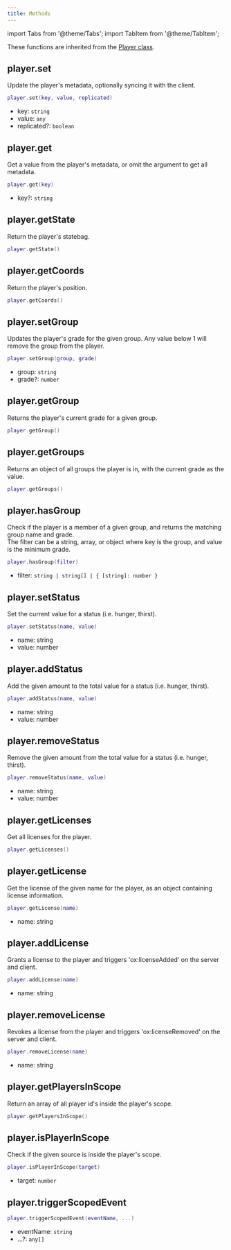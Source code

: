 ```yaml
---
title: Methods
---
```


import Tabs from '@theme/Tabs';
import TabItem from '@theme/TabItem';

These functions are inherited from the [Player class](../Server/).

## player.set

Update the player's metadata, optionally syncing it with the client.

```lua
player.set(key, value, replicated)
```

- key: `string`
- value: `any`
- replicated?: `boolean`

## player.get

Get a value from the player's metadata, or omit the argument to get all metadata.

```lua
player.get(key)
```

- key?: `string`

## player.getState

Return the player's statebag.

```lua
player.getState()
```

## player.getCoords

Return the player's position.

```lua
player.getCoords()
```

## player.setGroup

Updates the player's grade for the given group. Any value below 1 will remove the group from the player.

```lua
player.setGroup(group, grade)
```

- group: `string`
- grade?: `number`

## player.getGroup

Returns the player's current grade for a given group.

```lua
player.getGroup()
```

## player.getGroups

Returns an object of all groups the player is in, with the current grade as the value.

```lua
player.getGroups()
```

## player.hasGroup

Check if the player is a member of a given group, and returns the matching group name and grade.  
The filter can be a string, array, or object where key is the group, and value is the minimum grade.

```lua
player.hasGroup(filter)
```

- filter: `string | string[] | { [string]: number }`

## player.setStatus

Set the current value for a status (i.e. hunger, thirst).

```lua
player.setStatus(name, value)
```

- name: string
- value: number

## player.addStatus

Add the given amount to the total value for a status (i.e. hunger, thirst).

```lua
player.addStatus(name, value)
```

- name: string
- value: number

## player.removeStatus

Remove the given amount from the total value for a status (i.e. hunger, thirst).

```lua
player.removeStatus(name, value)
```

- name: string
- value: number

## player.getLicenses

Get all licenses for the player.

```lua
player.getLicenses()
```

## player.getLicense

Get the license of the given name for the player, as an object containing license information.

```lua
player.getLicense(name)
```

- name: string

## player.addLicense

Grants a license to the player and triggers 'ox:licenseAdded' on the server and client.

```lua
player.addLicense(name)
```

- name: string

## player.removeLicense

Revokes a license from the player and triggers 'ox:licenseRemoved' on the server and client.

```lua
player.removeLicense(name)
```

- name: string

## player.getPlayersInScope

Return an array of all player id's inside the player's scope.

```lua
player.getPlayersInScope()
```

## player.isPlayerInScope

Check if the given source is inside the player's scope.

```lua
player.isPlayerInScope(target)
```

- target: `number`

## player.triggerScopedEvent

```lua
player.triggerScopedEvent(eventName, ...)
```

- eventName: `string`
- ...?: `any[]`
